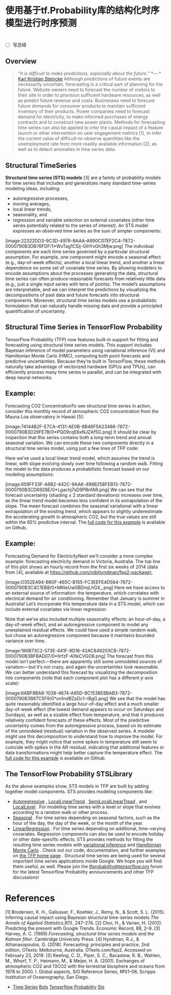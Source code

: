 # 使用基于tf.Probability库的结构化时序模型进行时序预测
#

- [ ] 写总结 
## Overview
> *“It is difficult to make predictions, especially about the future.”*
> *—  * [Karl Kristian Steincke](https://quoteinvestigator.com/2013/10/20/no-predict/) 
> Although predictions of future events are necessarily uncertain, forecasting is a critical part of planning for the future. Website owners need to forecast the number of visitors to their site in order to provision sufficient hardware resources, as well as predict future revenue and costs. Businesses need to forecast future demands for consumer products to maintain sufficient inventory of their products. Power companies need to forecast demand for electricity, to make informed purchases of energy contracts and to construct new power plants.
> Methods for forecasting time series can also be applied to infer the causal impact of a feature launch or other intervention on user engagement metrics [1], to infer the current value of difficult-to-observe quantities like the unemployment rate from more readily available information [2], as well as to detect anomalies in time series data.

## Structural TimeSeries
**Structural time series (STS) models** [3] are a family of probability models for time series that includes and generalizes many standard time-series modeling ideas, including:
* autoregressive processes,
* moving averages,
* local linear trends,
* seasonality, and
* regression and variable selection on external covariates (other time series potentially related to the series of interest).
  An STS model expresses an observed time series as the sum of simpler components:

[image:22322DD3-9C3D-4976-8AAA-A990C07EF2C4-7872-0000790B3DB76FDF/1*WxTag1CSij-GlhYvGh3Mjw.png]
The individual components are each time series governed by a particular structural assumption. For example, one component might encode a seasonal effect (e.g., day-of-week effects), another a local linear trend, and another a linear dependence on some set of covariate time series.
By allowing modelers to encode assumptions about the processes generating the data, structural time series can often produce reasonable forecasts from relatively little data (e.g., just a single input series with tens of points). The model’s assumptions are interpretable, and we can interpret the predictions by visualizing the decompositions of past data and future forecasts into structural components. Moreover, structural time series models use a probabilistic formulation that can naturally handle missing data and provide a principled quantification of uncertainty.
## Structural Time Series in TensorFlow Probability
TensorFlow Probability (TFP) now features built-in support for fitting and forecasting using structural time series models. This support includes Bayesian inference of model parameters using variational inference (VI) and Hamiltonian Monte Carlo (HMC), computing both point forecasts and predictive uncertainties. Because they’re built in TensorFlow, these methods naturally take advantage of vectorized hardware (GPUs and TPUs), can efficiently process many time series in parallel, and can be integrated with deep neural networks.
## Example: 
Forecasting CO2 ConcentrationTo see structural time series in action, consider this monthly record of atmospheric CO2 concentration from the Mauna Loa observatory in Hawaii [5]:


[image:74144B2F-E7CA-4131-AE0B-8B46F5A23488-7872-0000790B3D29FE7B/0*PQ09cqE6xNJZAf5G.png]
It should be clear by inspection that this series contains both a long-term trend and annual seasonal variation. We can encode these two components directly in a structural time series model, using just a few lines of TFP code:


Here we’ve used a local linear trend model, which assumes the trend is linear, with slope evolving slowly over time following a random walk. Fitting the model to the data produces a probabilistic forecast based on our modeling assumptions:


[image:659FF33F-A6B2-442C-9AA6-498B258FEB13-7872-0000790B3CD6928E/0*Lgachj7sD9PBnfAR.png]
We can see that the forecast uncertainty (shading ± 2 standard deviations) increases over time, as the linear trend model becomes less confident in its extrapolation of the slope. The mean forecast combines the seasonal variational with a linear extrapolation of the existing trend, which appears to slightly underestimate the accelerating growth in atmospheric CO2, but the true values are still within the 95% predictive interval.
The [full code for this example](https://github.com/tensorflow/probability/tree/master/tensorflow_probability/examples/jupyter_notebooks/Structural_Time_Series_Modeling_Case_Studies_Atmospheric_CO2_and_Electricity_Demand.ipynb) is available on Github.
## Example:
 Forecasting Demand for ElectricityNext we’ll consider a more complex example: forecasting electricity demand in Victoria, Australia. The top line of this plot shows an hourly record from the first six weeks of 2014 (data from [4], available at [https://github.com/robjhyndman/fpp2-package):](https://github.com/robjhyndman/fpp2-package%29:) 


[image:D352EA94-B60F-465C-B155-FC3EEFE4D584-7872-0000790B3C4C1EB8/0*MKIeUw0BDmjLhGX_.png]
Here we have access to an external source of information: the temperature, which correlates with electrical demand for air conditioning. Remember that January is summer in Australia! Let’s incorporate this temperature data in a STS model, which can include external covariates via linear regression:



Note that we’ve also included multiple seasonality effects: an hour-of-day, a day-of-week effect, and an autoregressive component to model any unexplained residual effects. We could have used a simple random walk, but chose an autoregressive component because it maintains bounded variance over time.


[image:190B73C2-573E-441F-9D16-42AC849203CB-7872-0000790B3BFBAD07/0*IlrfzF-A1tkCVGO8.png]
The forecast from this model isn’t perfect — there are apparently still some unmodeled sources of variation — but it’s not crazy, and again the uncertainties look reasonable. We can better understand this forecast by visualizing the decomposition into components (note that each component plot has a different y-axis scale):


[image:6ABF8BA8-1038-4674-A85D-8C1536E8BAB3-7872-0000790B3B87C5F9/0*on1ndBZpDc1-rBgG.png]
We see that the model has quite reasonably identified a large hour-of-day effect and a much smaller day-of-week effect (the lowest demand appears to occur on Saturdays and Sundays), as well as a sizable effect from temperature, and that it produces relatively confident forecasts of these effects. Most of the predictive uncertainty comes from the autoregressive process, based on its estimate of the unmodeled (residual) variation in the observed series.
A modeler might use this decomposition to understand how to improve the model. For example, they might notice that some spikes in temperature still seem to coincide with spikes in the AR residual, indicating that additional features or data transformations might help better capture the temperature effect.
The [full code for this example](https://github.com/tensorflow/probability/tree/master/tensorflow_probability/examples/jupyter_notebooks/Structural_Time_Series_Modeling_Case_Studies_Atmospheric_CO2_and_Electricity_Demand.ipynb) is available on Github.

## The TensorFlow Probability STSLibrary
As the above examples show, STS models in TFP are built by adding together model components. STS provides modeling components like:
*  [Autoregressive](https://www.tensorflow.org/probability/api_docs/python/tfp/sts/Autoregressive) , [LocalLinearTrend](https://www.tensorflow.org/probability/api_docs/python/tfp/sts/LocalLinearTrend) , [SemiLocalLinearTread](https://www.tensorflow.org/probability/api_docs/python/tfp/sts/SemiLocalLinearTrend) , and [LocalLevel](https://www.tensorflow.org/probability/api_docs/python/tfp/sts/LocalLevel) . For modeling time series with a level or slope that evolves according to a random walk or other process.
*  [Seasonal](https://www.tensorflow.org/probability/api_docs/python/tfp/sts/Seasonal) . For time series depending on seasonal factors, such as the hour of the day, the day of the week, or the month of the year.
*  [LinearRegression](https://www.tensorflow.org/probability/api_docs/python/tfp/sts/LinearRegression) . For time series depending on additional, time-varying covariates. Regression components can also be used to encode holiday or other date-specific effects.
  STS provides methods for fitting the resulting time series models with [variational inference](https://www.tensorflow.org/probability/api_docs/python/tfp/sts/build_factored_variational_loss) and [Hamiltonian Monte Carlo](https://www.tensorflow.org/probability/api_docs/python/tfp/sts/fit_with_hmc) .
  Check out our code, documentation, and further examples on [the TFP home page](https://www.tensorflow.org/probability/) .
  Structural time series are being used for several important time series applications inside Google. We hope you will find them useful, as well. Please join the [tfprobability@tensorflow.org](https://groups.google.com/a/tensorflow.org/forum/#!forum/tfprobability) forum for the latest Tensorflow Probability announcements and other TFP discussions!

# References
[1] Brodersen, K. H., Gallusser, F., Koehler, J., Remy, N., & Scott, S. L. (2015). Inferring causal impact using Bayesian structural time-series models.*The Annals of Applied Statistics*,*9*(1), 247–274.
[2] Choi, H., & Varian, H. (2012). Predicting the present with Google Trends. Economic Record, 88, 2–9.
[3] Harvey, A. C. (1989).*Forecasting, structural time series models and the Kalman filter*. Cambridge University Press.
[4] Hyndman, R.J., & Athanasopoulos, G. (2018). Forecasting: principles and practice, 2nd edition, OTexts: Melbourne, Australia. OTexts.com/fpp2. Accessed on February 23, 2019.
[5] Keeling, C. D., Piper, S. C., Bacastow, R. B., Wahlen, M., Whorf, T. P., Heimann, M., & Meijer, H. A. (2001). Exchanges of atmospheric CO2 and 13CO2 with the terrestrial biosphere and oceans from 1978 to 2000. I. Global aspects, SIO Reference Series, №01–06, Scripps Institution of Oceanography, San Diego.

*  [Time Series](https://medium.com/tag/timeseries?source=post)  [Bsts](https://medium.com/tag/bst?source=post)  [Tensorflow Probability](https://medium.com/tag/tensorflow-probability?source=post)  [Sts](https://medium.com/tag/sts?source=post) 